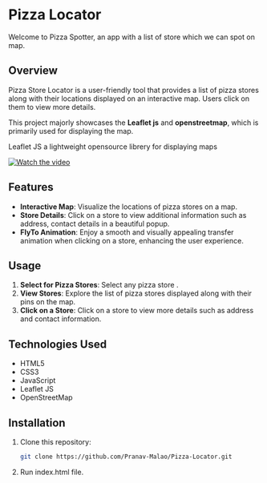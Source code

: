 # Pizza Locator

Welcome to Pizza Spotter, an app with a list of store which we can spot on map.

## Overview

Pizza Store Locator is a user-friendly tool that provides a list of pizza stores along with their locations displayed on an interactive map. Users click on them to view more details.

This project majorly showcases the **Leaflet js** and **openstreetmap**, which is primarily used for displaying the map.

Leaflet JS a lightweight opensource librery for displaying maps

[![Watch the video](https://drive.google.com/uc?export=download&id=1DC7kZsQx2g6ZcGh8xEo5kUQAA7zSpXie)](https://drive.google.com/file/d/1DC7kZsQx2g6ZcGh8xEo5kUQAA7zSpXie/view?usp=sharing)

## Features

- **Interactive Map**: Visualize the locations of pizza stores on a map.
- **Store Details**: Click on a store to view additional information such as address, contact details in a beautiful popup.
- **FlyTo Animation**: Enjoy a smooth and visually appealing transfer animation when clicking on a store, enhancing the user experience.

## Usage

1. **Select for Pizza Stores**: Select any pizza store .
2. **View Stores**: Explore the list of pizza stores displayed along with their pins on the map.
3. **Click on a Store**: Click on a store to view more details such as address and contact information.


## Technologies Used

- HTML5
- CSS3
- JavaScript
- Leaflet JS
- OpenStreetMap

## Installation

1. Clone this repository:
    ```bash
    git clone https://github.com/Pranav-Malao/Pizza-Locator.git
2. Run index.html file.
